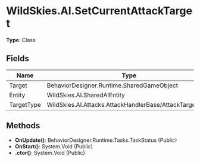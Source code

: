 ﻿# WildSkies.AI.SetCurrentAttackTarget

**Type**: Class

## Fields

| Name | Type | Access |
|------|------|--------|
| Target | BehaviorDesigner.Runtime.SharedGameObject | Public |
| Entity | WildSkies.AI.SharedAIEntity | Public |
| TargetType | WildSkies.AI.Attacks.AttackHandlerBase/AttackTargetType | Public |

## Methods

- **OnUpdate()**: BehaviorDesigner.Runtime.Tasks.TaskStatus (Public)
- **OnStart()**: System.Void (Public)
- **.ctor()**: System.Void (Public)

